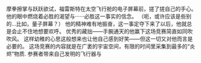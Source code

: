 摩拳擦掌与跃跃欲试，福雷斯特在太空飞行舱的电子屏幕前，搓了搓自己的手心。他的眼中燃烧着必胜的渴望与······必胜这一事实的信念。
（呃，或许应该是些别的...比如，量子屏幕？）
他的精神难有地振奋，这一事定夺下来了以后，他就总是会止不住地想要欢呼。
优秀的藏拙——手腕通天的他赢下这场竞赛简直如同吹吹风。
这样幼稚的心思这般想来也让他自己感到好笑——但这一切又对他而言是必要的。
这场竞赛的内容就是在广袤的宇宙空间，有限的时间里采集到最多的“炎烬”物质. 参赛者带来自己发明的飞行器与